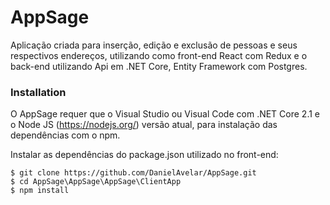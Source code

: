 <h1 class="code-line" data-line-start=0 data-line-end=1 ><a id="AppSage_0"></a>AppSage</h1>
<p class="has-line-data" data-line-start="2" data-line-end="3">Aplicação criada para inserção, edição e exclusão de pessoas e seus respectivos endereços, utilizando como front-end React com Redux e o back-end utilizando Api em .NET Core, Entity Framework com Postgres.</p>
<h3 class="code-line" data-line-start=4 data-line-end=5 ><a id="Installation_4"></a>Installation</h3>
<p class="has-line-data" data-line-start="6" data-line-end="7">O AppSage requer que o Visual Studio ou Visual Code com .NET Core 2.1 e o Node JS (<a href="https://nodejs.org/">https://nodejs.org/</a>) versão atual, para instalação das dependências com o npm.</p>
<p class="has-line-data" data-line-start="8" data-line-end="9">Instalar as dependências do package.json utilizado no front-end:</p>
<pre><code class="has-line-data" data-line-start="11" data-line-end="15" class="language-sh">$ git <span class="hljs-built_in">clone</span> https://github.com/DanielAvelar/AppSage.git
$ <span class="hljs-built_in">cd</span> AppSage\AppSage\AppSage\ClientApp
$ npm install
</code></pre>
